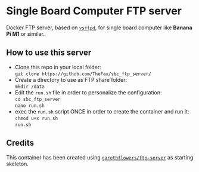 # Single Board Computer FTP server
Docker FTP server, based on [`vsftpd`](https://security.appspot.com/vsftpd.html), for single board computer like **Banana Pi M1** or similar.

## How to use this server
 - Clone this repo in your local folder:  
   ```git clone https://github.com/TheFax/sbc_ftp_server/```
 - Create a directory to use as FTP share folder:  
   ```mkdir /data```
 - Edit the ```run.sh``` file in order to personalize the configuration:  
   ```cd sbc_ftp_server```  
   ```nano run.sh```
 - exec the ```run.sh``` script ONCE in order to create the container and run it:  
   ```chmod u+x run.sh```  
   ```run.sh```
   
## Credits
This container has been created using [`garethflowers/ftp-server`](https://github.com/garethflowers/docker-ftp-server) as starting skeleton.
